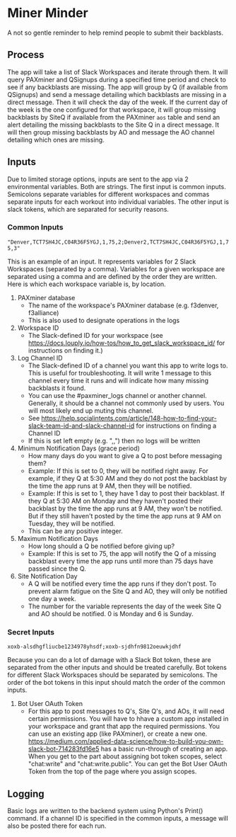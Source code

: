 # Miner Minder
A not so gentle reminder to help remind people to submit their backblasts.

## Process
The app will take a list of Slack Workspaces and iterate through them. It will query PAXminer and QSignups during a specified time period and check to see if any backblasts are missing. The app will group by Q (if available from QSignups) and send a message detailing which backblasts are missing in a direct message. Then it will check the day of the week. If the current day of the week is the one configured for that workspace, it will group missing backblasts by SiteQ if available from the PAXminer `aos` table and send an alert detailing the missing backblasts to the Site Q in a direct message. It will then group missing backblasts by AO and message the AO channel detailing which ones are missing.

## Inputs
Due to limited storage options, inputs are sent to the app via 2 environmental variables. Both are strings. The first input is common inputs. Semicolons separate variables for different workspaces and commas separate inputs for each workout into individual variables. The other input is slack tokens, which are separated for security reasons.

### Common Inputs
`"Denver,TCT7SH4JC,C04R36F5YGJ,1,75,2;Denver2,TCT7SH4JC,C04R36F5YGJ,1,75,3"`

This is an example of an input. It represents variables for 2 Slack Workspaces (separated by a comma). Variables for a given workspace are separated using a comma and are defined by the order they are written. Here is which each workspace variable is, by location.
1. PAXminer database
    - The name of the workspace's PAXminer database (e.g. f3denver, f3alliance)
    - This is also used to designate operations in the logs
1. Workspace ID
    - The Slack-defined ID for your workspace (see https://docs.louply.io/how-tos/how_to_get_slack_workspace_id/ for instructions on finding it.)
1. Log Channel ID
    - The Slack-defined ID of a channel you want this app to write logs to. This is useful for troubleshooting. It will write 1 message to this channel every time it runs and will indicate how many missing backblasts it found.
    - You can use the #paxminer_logs channel or another channel. Generally, it should be a channel not commonly used by users. You will most likely end up muting this channel.
    - See https://help.socialintents.com/article/148-how-to-find-your-slack-team-id-and-slack-channel-id for instructions on finding a Channel ID
    - If this is set left empty (e.g. ",,") then no logs will be written
1. Minimum Notification Days (grace period)
    - How many days do you want to give a Q to post before messaging them?
    - Example: If this is set to 0, they will be notified right away. For example, if they Q at 5:30 AM and they do not post the backblast by the time the app runs at 9 AM, then they will be notified.
    - Example: If this is set to 1, they have 1 day to post their backblast. If they Q at 5:30 AM on Monday and they haven't posted their backblast by the time the app runs at 9 AM, they won't be notified. But if they still haven't posted by the time the app runs at 9 AM on Tuesday, they will be notified.
    - This can be any positive integer.
1. Maximum Notification Days
    - How long should a Q be notified before giving up?
    - Example: If this is set to 75, the app will notify the Q of a missing backblast every time the app runs until more than 75 days have passed since the Q.
1. Site Notification Day
    - A Q will be notified every time the app runs if they don't post. To prevent alarm fatigue on the Site Q and AO, they will only be notified one day a week.
    - The number for the variable represents the day of the week Site Q and AO should be notified. 0 is Monday and 6 is Sunday.

### Secret Inputs
`xoxb-alsdhgfliucbe1234978yhsdf;xoxb-sjdhfn9812oeuwkjdhf`

Because you can do a lot of damage with a Slack Bot token, these are separated from the other inputs and should be treated carefully. Bot tokens for different Slack Workspaces should be separated by semicolons. The order of the bot tokens in this input should match the order of the common inputs.
1. Bot User OAuth Token
    - For this app to post messages to Q's, Site Q's, and AOs, it will need certain permissions. You will have to hhave a custom app installed in your workspace and grant that app the required permissions. You can use an existing app (like PAXminer), or create a new one. https://medium.com/applied-data-science/how-to-build-you-own-slack-bot-714283fd16e5 has a basic run-through of creating an app. When you get to the part about assigning bot token scopes, select "chat:write" and "chat:write.public". You can get the Bot User OAuth Token from the top of the page where you assign scopes.

## Logging
Basic logs are written to the backend system using Python's Print() command. If a channel ID is specified in the common inputs, a message will also be posted there for each run.
